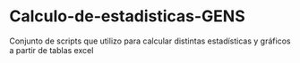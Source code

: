 # Calculo-de-estadisticas-GENS
Conjunto de scripts que utilizo para calcular distintas estadísticas y gráficos a partir de tablas excel 
